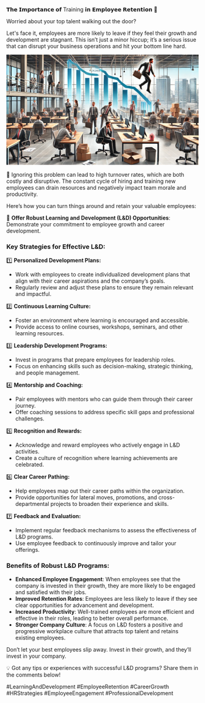 𝗧𝗵𝗲 𝗜𝗺𝗽𝗼𝗿𝘁𝗮𝗻𝗰𝗲 𝗼𝗳 Training 𝗶𝗻 𝗘𝗺𝗽𝗹𝗼𝘆𝗲𝗲 𝗥𝗲𝘁𝗲𝗻𝘁𝗶𝗼𝗻 🚀

Worried about your top talent walking out the door? 

Let's face it, employees are more likely to leave if they feel their growth and development are stagnant. This isn’t just a minor hiccup; it’s a serious issue that can disrupt your business operations and hit your bottom line hard.

![employee retention](./images/020-ld.png)

📌 Ignoring this problem can lead to high turnover rates, which are both costly and disruptive. The constant cycle of hiring and training new employees can drain resources and negatively impact team morale and productivity.

Here’s how you can turn things around and retain your valuable employees:

🎯 **Offer Robust Learning and Development (L&D) Opportunities**: Demonstrate your commitment to employee growth and career development.

### Key Strategies for Effective L&D:

1️⃣ **Personalized Development Plans:**
   - Work with employees to create individualized development plans that align with their career aspirations and the company’s goals.
   - Regularly review and adjust these plans to ensure they remain relevant and impactful.

2️⃣ **Continuous Learning Culture:**
   - Foster an environment where learning is encouraged and accessible.
   - Provide access to online courses, workshops, seminars, and other learning resources.

3️⃣ **Leadership Development Programs:**
   - Invest in programs that prepare employees for leadership roles.
   - Focus on enhancing skills such as decision-making, strategic thinking, and people management.

4️⃣ **Mentorship and Coaching:**
   - Pair employees with mentors who can guide them through their career journey.
   - Offer coaching sessions to address specific skill gaps and professional challenges.

5️⃣ **Recognition and Rewards:**
   - Acknowledge and reward employees who actively engage in L&D activities.
   - Create a culture of recognition where learning achievements are celebrated.

6️⃣ **Clear Career Pathing:**
   - Help employees map out their career paths within the organization.
   - Provide opportunities for lateral moves, promotions, and cross-departmental projects to broaden their experience and skills.

7️⃣ **Feedback and Evaluation:**
   - Implement regular feedback mechanisms to assess the effectiveness of L&D programs.
   - Use employee feedback to continuously improve and tailor your offerings.

### Benefits of Robust L&D Programs:

- **Enhanced Employee Engagement**: When employees see that the company is invested in their growth, they are more likely to be engaged and satisfied with their jobs.
- **Improved Retention Rates**: Employees are less likely to leave if they see clear opportunities for advancement and development.
- **Increased Productivity**: Well-trained employees are more efficient and effective in their roles, leading to better overall performance.
- **Stronger Company Culture**: A focus on L&D fosters a positive and progressive workplace culture that attracts top talent and retains existing employees.

Don’t let your best employees slip away. Invest in their growth, and they’ll invest in your company.

💡 Got any tips or experiences with successful L&D programs? Share them in the comments below!

#LearningAndDevelopment #EmployeeRetention #CareerGrowth #HRStrategies #EmployeeEngagement #ProfessionalDevelopment